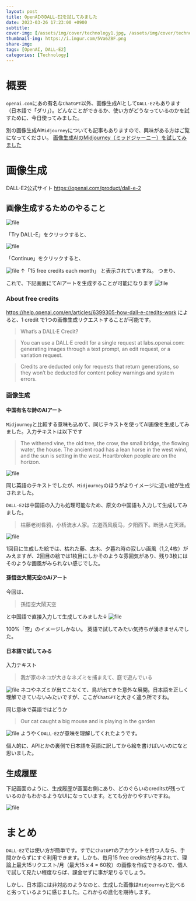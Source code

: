 ```yaml
---
layout: post
title: OpenAIのDALL-E2を試してみました
date: 2023-03-26 17:23:00 +0900
subtitle: 
cover-img: [/assets/img/cover/technology1.jpg, /assets/img/cover/technology2.jpg, /assets/img/cover/technology3.jpg]
thumbnail-img: https://i.imgur.com/5Va6ZBF.png
share-img:
tags: [OpenAI, DALL-E2]
categories: [Technology]
---
```


# 概要
`openai.com`にあの有名な`ChatGPT`以外、画像生成AIとして`DALL-E2`もあります（日本語で「ダリ」）。どんなことができるか、使い方がどうなっているのかを試すために、今日使ってみました。

別の画像生成AI`Midjourney`についても記事もありますので、興味がある方はご覧になってください。
[画像生成AIのMidjourney（ミッドジャーニー）を試してみました](https://guaiguailei.net/it/%e7%94%bb%e5%83%8f%e7%94%9f%e6%88%90ai%e3%81%aemidjourney%ef%bc%88%e3%83%9f%e3%83%83%e3%83%89%e3%82%b8%e3%83%a3%e3%83%bc%e3%83%8b%e3%83%bc%ef%bc%89%e3%82%92%e8%a9%a6%e3%81%97%e3%81%a6%e3%81%bf)

# 画像生成
DALL-E2公式サイト
https://openai.com/product/dall-e-2

## 画像生成するためのやること
![file](https://i.imgur.com/5Va6ZBF.png)

「Try DALL-E」をクリックすると、

![file](https://i.imgur.com/NxsBetk.png)

「Continue」をクリックすると、

![file](https://i.imgur.com/kmJTz9y.png)
↑「15 free credits each month」 と表示されていますね。
つまり、

これで、下記画面にてAIアートを生成することが可能になります
![file](https://i.imgur.com/i1gRiLN.png)

### About free credits
https://help.openai.com/en/articles/6399305-how-dall-e-credits-work
によると、1 credit で1つの画像生成リクエストすることが可能です。

>What’s a DALL·E Credit?

>You can use a DALL·E credit for a single request at labs.openai.com: generating images through a text prompt, an edit request, or a variation request.

>Credits are deducted only for requests that return generations, so they won’t be deducted for content policy warnings and system errors.

### 画像生成
#### 中国有名な詩のAIアート
`Midjourney`と比較する意味も込めて、同じテキストを使ってAI画像を生成してみました。入力テキストは以下です

>The withered vine, the old tree, the crow, the small bridge, the flowing water, the house. The ancient road has a lean horse in the west wind, and the sun is setting in the west. Heartbroken people are on the horizon.

![file](https://i.imgur.com/6qRgDFb.png)

同じ英語のテキストでしたが、`Midjourney`のほうがよりイメージに近い絵が生成されました。

`DALL-E2`は中国語の入力も処理可能なため、原文の中国語も入力して生成してみました。
>枯藤老树昏鸦，小桥流水人家。古道西风瘦马，夕阳西下。断肠人在天涯。

![file](https://i.imgur.com/GFct4cT.png)

1回目に生成した絵では、枯れた藤、古木、夕暮れ時の寂しい画風（1,2,4枚）がみえますが、2回目の絵では1枚目にしかそのような雰囲気があり、残り3枚にはそのような画風がみられない感じでした。

#### 孫悟空大鬧天空のAiアート
今回は、
>孫悟空大鬧天空

と中国語で直接入力して生成してみました↓
![file](https://i.imgur.com/fDwSqjx.png)

100%「空」のイメージしかない。
英語で試してみたい気持ちが湧きませんでした。

#### 日本語で試してみる
入力テキスト
>我が家のネコが大きなネズミを捕まえて、庭で遊んでいる

![file](https://i.imgur.com/DIr8O0U.png)
ネコやネズミが出てこなくて、鳥が出てきた意外な展開。日本語を正しく理解できていないみたいですが、ここが`ChatGPT`と大きく違う所ですね。

同じ意味で英語ではどうか
>Our cat caught a big mouse and is playing in the garden

![file](https://i.imgur.com/pHjN8rV.png)
ようやく`DALL-E2`が意味を理解してくれたようです。

個人的に、APIとかの裏側で日本語を英語に訳してから絵を書けばいいのになと思いました。

## 生成履歴
下記画面のように、生成履歴が画面右側にあり、どのぐらいのcreditsが残っているのかもわかるようなUIになっています。とても分かりやすいですね。

![file](https://i.imgur.com/XeNOuqR.png)

# まとめ
`DALL-E2`では使い方が簡単です。すでに`ChatGPT`のアカウントを持つ人なら、手間かからずにすぐ利用できます。しかも、毎月15 free creditsが付与されて、理論上最大15リクエスト/月（最大15 x 4 = 60枚）の画像を作成できるので、個人で試して見たい程度ならば、課金せずに事が足りるでしょう。

しかし、日本語には非対応のようなのと、生成した画像は`Midjourney`と比べると劣っているように感じました。これからの進化を期待します。

